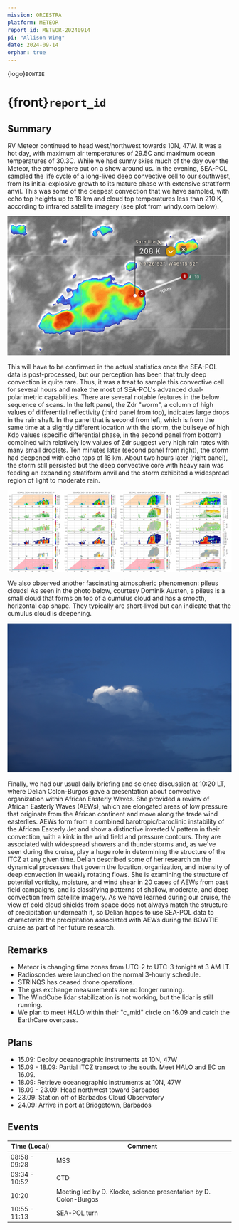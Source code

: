 ```yaml
---
mission: ORCESTRA
platform: METEOR
report_id: METEOR-20240914
pi: "Allison Wing"
date: 2024-09-14
orphan: true
---
```


{logo}`BOWTIE`

# {front}`report_id`

## Summary

RV Meteor continued to head west/northwest towards 10N, 47W. It was a hot day, with maximum air temperatures of 29.5C and maximum ocean temperatures of 30.3C. While we had sunny skies much of the day over the Meteor, the atmosphere put on a show around us. In the evening, SEA-POL sampled the life cycle of a long-lived deep convective cell to our southwest, from its initial explosive growth to its mature phase with extensive stratiform anvil. This was some of the deepest convection that we have sampled, with echo top heights up to 18 km and cloud top temperatures less than 210 K, according to infrared satellite imagery (see plot from windy.com below). 

![figure](../figures/METEOR/14.09.deep.png)

This will have to be confirmed in the actual statistics once the SEA-POL data is post-processed, but our perception has been that truly deep convection is quite rare. Thus, it was a treat to sample this convective cell for several hours and make the most of SEA-POL's advanced dual-polarimetric capabilities. There are several notable features in the below sequence of scans. In the left panel, the Zdr "worm", a column of high values of differential reflectivity (third panel from top), indicates large drops in the rain shaft. In the panel that is second from left, which is from the same time at a slightly different location with the storm, the bullseye of high Kdp values (specific differential phase, in the second panel from bottom) combined with relatively low values of Zdr suggest very high rain rates with many small droplets. Ten minutes later (second panel from right), the storm had deepened with echo tops of 18 km. About two hours later (right panel), the storm still persisted but the deep convective core with heavy rain was feeding an expanding stratiform anvil and the storm exhibited a widespread region of light to moderate rain.

![figure](../figures/METEOR/14.09.deep.combined.png)

We also observed another fascinating atmospheric phenomenon: pileus clouds! As seen in the photo below, courtesy Dominik Austen, a pileus is a small cloud that forms on top of a cumulus cloud and has a smooth, horizontal cap shape. They typically are short-lived but can indicate that the cumulus cloud is deepening. 

![figure](../figures/METEOR/Pileus2_0914.jpeg)

Finally, we had our usual daily briefing and science discussion at 10:20 LT, where Delian Colon-Burgos gave a presentation about convective organization within African Easterly Waves. She provided a review of African Easterly Waves (AEWs), which are elongated areas of low pressure that originate from the African continent and move along the trade wind easterlies. AEWs form from a combined barotropic/baroclinic instability of the African Easterly Jet and show a distinctive inverted V pattern in their convection, with a kink in the wind field and pressure contours. They are associated with widespread showers and thunderstorms and, as we've seen during the cruise, play a huge role in determining the structure of the ITCZ at any given time. Delian described some of her research on the dynamical processes that govern the location, organization, and intensity of deep convection in weakly rotating flows. She is examining the structure of potential vorticity, moisture, and wind shear in 20 cases of AEWs from past field campaigns, and is classifying patterns of shallow, moderate, and deep convection from satellite imagery. As we have learned during our cruise, the view of cold cloud shields from space does not always match the structure of precipitation underneath it, so Delian hopes to use SEA-POL data to characterize the precipitation associated with AEWs during the BOWTIE cruise as part of her future research.  

## Remarks
- Meteor is changing time zones from UTC-2 to UTC-3 tonight at 3 AM LT.
- Radiosondes were launched on the normal 3-hourly schedule.
- STRINQS has ceased drone operations. 
- The gas exchange measurements are no longer running.
- The WindCube lidar stabilization is not working, but the lidar is still running. 
- We plan to meet HALO within their "c_mid" circle on 16.09 and catch the EarthCare overpass.

## Plans
- 15.09: Deploy oceanographic instruments at 10N, 47W
- 15.09 - 18.09: Partial ITCZ transect to the south. Meet HALO and EC on 16.09.
- 18.09: Retrieve oceanographic instruments at 10N, 47W
- 18.09 - 23.09: Head northwest toward Barbados
- 23.09: Station off of Barbados Cloud Observatory
- 24.09: Arrive in port at Bridgetown, Barbados

## Events

Time (Local) | Comment
------------- | -----
08:58 - 09:28 | MSS
09:34 - 10:52 | CTD
10:20 | Meeting led by D. Klocke, science presentation by D. Colon-Burgos
10:55 - 11:13 | SEA-POL turn


